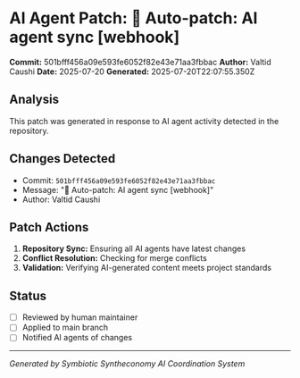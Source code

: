 # AI Agent Patch: 🤖 Auto-patch: AI agent sync [webhook]

**Commit:** 501bfff456a09e593fe6052f82e43e71aa3fbbac
**Author:** Valtid Caushi
**Date:** 2025-07-20
**Generated:** 2025-07-20T22:07:55.350Z

## Analysis

This patch was generated in response to AI agent activity detected in the repository.

## Changes Detected

- Commit: `501bfff456a09e593fe6052f82e43e71aa3fbbac`
- Message: "🤖 Auto-patch: AI agent sync [webhook]"
- Author: Valtid Caushi

## Patch Actions

1. **Repository Sync:** Ensuring all AI agents have latest changes
2. **Conflict Resolution:** Checking for merge conflicts
3. **Validation:** Verifying AI-generated content meets project standards

## Status

- [ ] Reviewed by human maintainer
- [ ] Applied to main branch
- [ ] Notified AI agents of changes

---
*Generated by Symbiotic Syntheconomy AI Coordination System*
